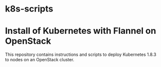 # k8s-scripts
# Install of Kubernetes with Flannel on OpenStack

This repository contains instructions and scripts to deploy Kubernetes 1.8.3 to nodes
on an OpenStack cluster.
